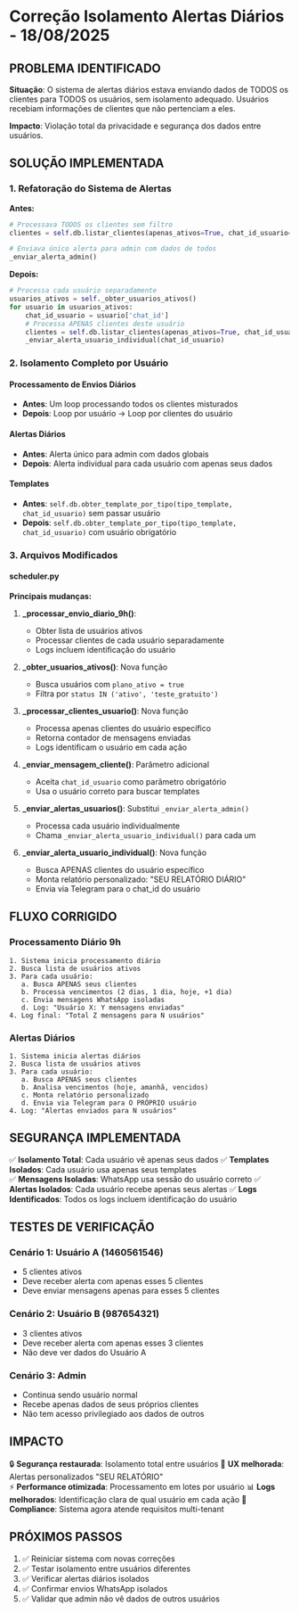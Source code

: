 # Correção Isolamento Alertas Diários - 18/08/2025

## PROBLEMA IDENTIFICADO

**Situação**: O sistema de alertas diários estava enviando dados de TODOS os clientes para TODOS os usuários, sem isolamento adequado. Usuários recebiam informações de clientes que não pertenciam a eles.

**Impacto**: Violação total da privacidade e segurança dos dados entre usuários.

## SOLUÇÃO IMPLEMENTADA

### 1. Refatoração do Sistema de Alertas

**Antes:**
```python
# Processava TODOS os clientes sem filtro
clientes = self.db.listar_clientes(apenas_ativos=True, chat_id_usuario=None)

# Enviava único alerta para admin com dados de todos
_enviar_alerta_admin()
```

**Depois:**
```python
# Processa cada usuário separadamente
usuarios_ativos = self._obter_usuarios_ativos()
for usuario in usuarios_ativos:
    chat_id_usuario = usuario['chat_id']
    # Processa APENAS clientes deste usuário
    clientes = self.db.listar_clientes(apenas_ativos=True, chat_id_usuario=chat_id_usuario)
    _enviar_alerta_usuario_individual(chat_id_usuario)
```

### 2. Isolamento Completo por Usuário

#### Processamento de Envios Diários
- **Antes**: Um loop processando todos os clientes misturados
- **Depois**: Loop por usuário → Loop por clientes do usuário

#### Alertas Diários  
- **Antes**: Alerta único para admin com dados globais
- **Depois**: Alerta individual para cada usuário com apenas seus dados

#### Templates
- **Antes**: `self.db.obter_template_por_tipo(tipo_template, chat_id_usuario)` sem passar usuário
- **Depois**: `self.db.obter_template_por_tipo(tipo_template, chat_id_usuario)` com usuário obrigatório

### 3. Arquivos Modificados

#### scheduler.py
**Principais mudanças:**

1. **_processar_envio_diario_9h()**: 
   - Obter lista de usuários ativos
   - Processar clientes de cada usuário separadamente
   - Logs incluem identificação do usuário

2. **_obter_usuarios_ativos()**: Nova função
   - Busca usuários com `plano_ativo = true`
   - Filtra por `status IN ('ativo', 'teste_gratuito')`

3. **_processar_clientes_usuario()**: Nova função
   - Processa apenas clientes do usuário específico
   - Retorna contador de mensagens enviadas
   - Logs identificam o usuário em cada ação

4. **_enviar_mensagem_cliente()**: Parâmetro adicional
   - Aceita `chat_id_usuario` como parâmetro obrigatório
   - Usa o usuário correto para buscar templates

5. **_enviar_alertas_usuarios()**: Substitui `_enviar_alerta_admin()`
   - Processa cada usuário individualmente
   - Chama `_enviar_alerta_usuario_individual()` para cada um

6. **_enviar_alerta_usuario_individual()**: Nova função  
   - Busca APENAS clientes do usuário específico
   - Monta relatório personalizado: "SEU RELATÓRIO DIÁRIO"
   - Envia via Telegram para o chat_id do usuário

## FLUXO CORRIGIDO

### Processamento Diário 9h
```
1. Sistema inicia processamento diário
2. Busca lista de usuários ativos
3. Para cada usuário:
   a. Busca APENAS seus clientes
   b. Processa vencimentos (2 dias, 1 dia, hoje, +1 dia)
   c. Envia mensagens WhatsApp isoladas
   d. Log: "Usuário X: Y mensagens enviadas"
4. Log final: "Total Z mensagens para N usuários"
```

### Alertas Diários
```
1. Sistema inicia alertas diários
2. Busca lista de usuários ativos  
3. Para cada usuário:
   a. Busca APENAS seus clientes
   b. Analisa vencimentos (hoje, amanhã, vencidos)
   c. Monta relatório personalizado
   d. Envia via Telegram para O PRÓPRIO usuário
4. Log: "Alertas enviados para N usuários"
```

## SEGURANÇA IMPLEMENTADA

✅ **Isolamento Total**: Cada usuário vê apenas seus dados
✅ **Templates Isolados**: Cada usuário usa apenas seus templates  
✅ **Mensagens Isoladas**: WhatsApp usa sessão do usuário correto
✅ **Alertas Isolados**: Cada usuário recebe apenas seus alertas
✅ **Logs Identificados**: Todos os logs incluem identificação do usuário

## TESTES DE VERIFICAÇÃO

### Cenário 1: Usuário A (1460561546)
- 5 clientes ativos
- Deve receber alerta com apenas esses 5 clientes
- Deve enviar mensagens apenas para esses 5 clientes

### Cenário 2: Usuário B (987654321)  
- 3 clientes ativos
- Deve receber alerta com apenas esses 3 clientes
- Não deve ver dados do Usuário A

### Cenário 3: Admin
- Continua sendo usuário normal
- Recebe apenas dados de seus próprios clientes
- Não tem acesso privilegiado aos dados de outros

## IMPACTO

🔒 **Segurança restaurada**: Isolamento total entre usuários
📱 **UX melhorada**: Alertas personalizados "SEU RELATÓRIO"  
⚡ **Performance otimizada**: Processamento em lotes por usuário
📊 **Logs melhorados**: Identificação clara de qual usuário em cada ação
🎯 **Compliance**: Sistema agora atende requisitos multi-tenant

## PRÓXIMOS PASSOS

1. ✅ Reiniciar sistema com novas correções
2. ✅ Testar isolamento entre usuários diferentes
3. ✅ Verificar alertas diários isolados
4. ✅ Confirmar envios WhatsApp isolados
5. ✅ Validar que admin não vê dados de outros usuários